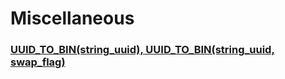 # Miscellaneous


### [UUID_TO_BIN(string_uuid), UUID_TO_BIN(string_uuid, swap_flag)](https://dev.mysql.com/doc/refman/8.0/en/miscellaneous-functions.html#function_uuid-to-bin)
